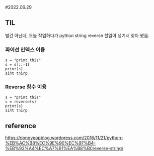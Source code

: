 #2022.06.29
## TIL
별건 아닌데, 오늘 작업하다가 python string reverse 할일이 생겨서 찾아 봤음.
### 파이선 인덱스 이용
```
s = "print this"
s = s[::-1]
print(s)
siht tnirp
```
### Reverse 함수 이용
```
s = "print this"
s = reverse(s)
print(s)
siht tnirp
```
## reference
https://dongyeopblog.wordpress.com/2016/11/21/python-%EB%AC%B8%EC%9E%90%EC%97%B4-%EB%92%A4%EC%A7%91%EA%B8%B0reverse-string/